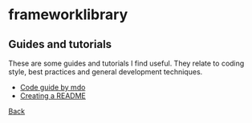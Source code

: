 # frameworklibrary
## Guides and tutorials

These are some guides and tutorials I find useful. They relate to coding style, best practices and general development techniques.

- [Code guide by mdo](http://mdo.github.io/code-guide/)
- [Creating a README](https://thechangelog.com/a-beginners-guide-to-creating-a-readme/)

[Back](README.md)
